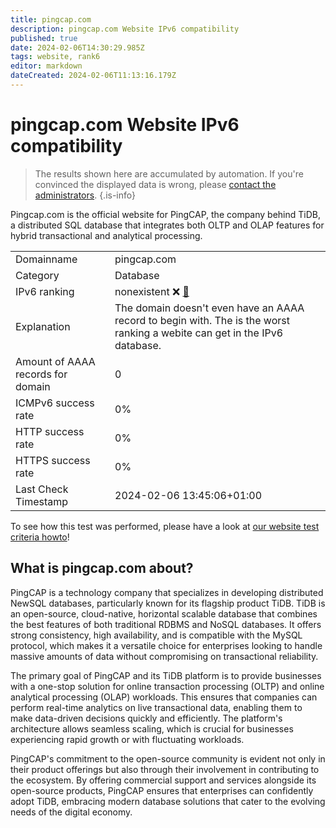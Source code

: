 ```yaml
---
title: pingcap.com
description: pingcap.com Website IPv6 compatibility
published: true
date: 2024-02-06T14:30:29.985Z
tags: website, rank6
editor: markdown
dateCreated: 2024-02-06T11:13:16.179Z
---
```


# pingcap.com Website IPv6 compatibility

> The results shown here are accumulated by automation. If you're convinced the displayed data is wrong, please [contact the administrators](/howto/chat). 
{.is-info}

Pingcap.com is the official website for PingCAP, the company behind TiDB, a distributed SQL database that integrates both OLTP and OLAP features for hybrid transactional and analytical processing.


|   |   |
| - | - |
| Domainname | pingcap.com
| Category | Database |
| IPv6 ranking | nonexistent :x: [🔗](/howto/ranking) |
| Explanation | The domain doesn't even have an AAAA record to begin with. The is the worst ranking a webite can get in the IPv6 database. |
| Amount of AAAA records for domain | 0 |
| ICMPv6 success rate | 0%|
| HTTP success rate | 0% |
| HTTPS success rate | 0% |
| Last Check Timestamp | 2024-02-06 13:45:06+01:00 |

To see how this test was performed, please have a look at [our website test criteria howto](/howto/testcriteria/website)!


## What is pingcap.com about?
PingCAP is a technology company that specializes in developing distributed NewSQL databases, particularly known for its flagship product TiDB. TiDB is an open-source, cloud-native, horizontal scalable database that combines the best features of both traditional RDBMS and NoSQL databases. It offers strong consistency, high availability, and is compatible with the MySQL protocol, which makes it a versatile choice for enterprises looking to handle massive amounts of data without compromising on transactional reliability.

The primary goal of PingCAP and its TiDB platform is to provide businesses with a one-stop solution for online transaction processing (OLTP) and online analytical processing (OLAP) workloads. This ensures that companies can perform real-time analytics on live transactional data, enabling them to make data-driven decisions quickly and efficiently. The platform's architecture allows seamless scaling, which is crucial for businesses experiencing rapid growth or with fluctuating workloads.

PingCAP's commitment to the open-source community is evident not only in their product offerings but also through their involvement in contributing to the ecosystem. By offering commercial support and services alongside its open-source products, PingCAP ensures that enterprises can confidently adopt TiDB, embracing modern database solutions that cater to the evolving needs of the digital economy.


